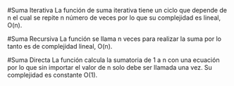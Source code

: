 #Suma Iterativa
La función de suma iterativa tiene un ciclo que depende de n el cual se repite n número de veces por lo que su complejidad es lineal, O(n).

#Suma Recursiva
La función se llama n veces para realizar la suma por lo tanto es de complejidad lineal, O(n).

#Suma Directa
La función calcula la sumatoria de 1 a n con una ecuación por lo que sin importar el valor de n solo debe ser llamada una vez. Su complejidad es constante O(1).